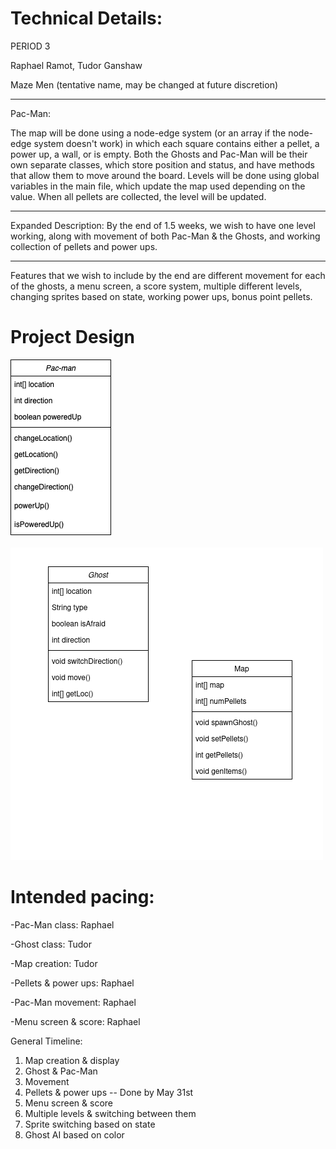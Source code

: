 
# Technical Details:


PERIOD 3

Raphael Ramot, Tudor Ganshaw
    
Maze Men (tentative name, may be changed at future discretion)

---------------------------

Pac-Man:

The map will be done using a node-edge system (or an array if the node-edge system doesn't work) in which each square contains either a pellet, a power up, a wall, or is empty. Both the Ghosts and Pac-Man will be their own separate classes, which store position and status, and have methods that allow them to move around the board. Levels will be done using global variables in the main file, which update the map used depending on the value. When all pellets are collected, the level will be updated.

------
   Expanded Description:
        By the end of 1.5 weeks, we wish to have one level working, along with movement of both Pac-Man & the Ghosts, and working collection of pellets and power ups.

------
   Features that we wish to include by the end are different movement for each of the ghosts, a menu screen, a score system, multiple different levels, changing sprites based on state, working power ups, bonus point pellets.

     
# Project Design

![Pac-Man Class Diagram](Pac-manClass.png?raw=true "Raphael's UML Class Diagram")

![Ghost & Map Class Diagram](TudorUMLDiagramFinal.png?raw=true "Tudor's UML Class Diagram")

    
# Intended pacing:


-Pac-Man class: Raphael

-Ghost class: Tudor

-Map creation: Tudor

-Pellets & power ups: Raphael

-Pac-Man movement: Raphael

-Menu screen & score: Raphael


General Timeline:
1. Map creation & display
2. Ghost & Pac-Man
3. Movement
4. Pellets & power ups -- Done by May 31st
5. Menu screen & score
6. Multiple levels & switching between them
7. Sprite switching based on state
8. Ghost AI based on color

